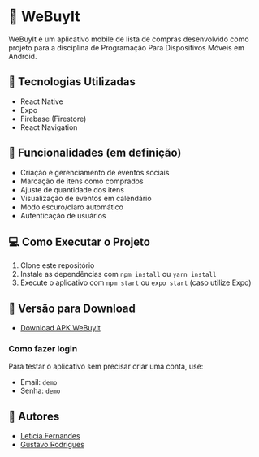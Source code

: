 # 🛒 WeBuyIt

WeBuyIt é um aplicativo mobile de lista de compras desenvolvido como projeto para a disciplina de Programação Para Dispositivos Móveis em Android.

## 🚀 Tecnologias Utilizadas
- React Native
- Expo
- Firebase (Firestore)
- React Navigation

## 📌 Funcionalidades (em definição)
- Criação e gerenciamento de eventos sociais
- Marcação de itens como comprados
- Ajuste de quantidade dos itens
- Visualização de eventos em calendário
- Modo escuro/claro automático
- Autenticação de usuários

## 💻 Como Executar o Projeto
1. Clone este repositório
2. Instale as dependências com `npm install` ou `yarn install`
3. Execute o aplicativo com `npm start` ou `expo start` (caso utilize Expo)

## 📱 Versão para Download
- [Download APK WeBuyIt](https://expo.dev/accounts/lele_sf/projects/WeBuyIt/builds/b26c6a4c-af98-4630-87a0-821e6bceb736)

### Como fazer login
Para testar o aplicativo sem precisar criar uma conta, use:
- Email: `demo`
- Senha: `demo`

## 👥 Autores
- [Letícia Fernandes](https://github.com/lele-sf)
- [Gustavo Rodrigues](https://github.com/gutorafael)
